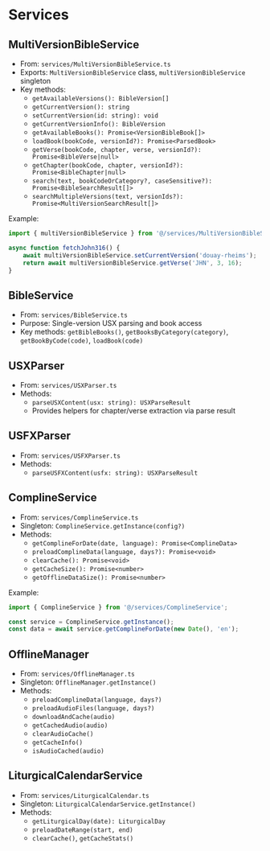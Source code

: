 # Services

## MultiVersionBibleService
- From: `services/MultiVersionBibleService.ts`
- Exports: `MultiVersionBibleService` class, `multiVersionBibleService` singleton
- Key methods:
  - `getAvailableVersions(): BibleVersion[]`
  - `getCurrentVersion(): string`
  - `setCurrentVersion(id: string): void`
  - `getCurrentVersionInfo(): BibleVersion`
  - `getAvailableBooks(): Promise<VersionBibleBook[]>`
  - `loadBook(bookCode, versionId?): Promise<ParsedBook>`
  - `getVerse(bookCode, chapter, verse, versionId?): Promise<BibleVerse|null>`
  - `getChapter(bookCode, chapter, versionId?): Promise<BibleChapter|null>`
  - `search(text, bookCodeOrCategory?, caseSensitive?): Promise<BibleSearchResult[]>`
  - `searchMultipleVersions(text, versionIds?): Promise<MultiVersionSearchResult[]>`

Example:
```ts
import { multiVersionBibleService } from '@/services/MultiVersionBibleService';

async function fetchJohn316() {
	await multiVersionBibleService.setCurrentVersion('douay-rheims');
	return await multiVersionBibleService.getVerse('JHN', 3, 16);
}
```

## BibleService
- From: `services/BibleService.ts`
- Purpose: Single-version USX parsing and book access
- Key methods: `getBibleBooks()`, `getBooksByCategory(category)`, `getBookByCode(code)`, `loadBook(code)`

## USXParser
- From: `services/USXParser.ts`
- Methods:
  - `parseUSXContent(usx: string): USXParseResult`
  - Provides helpers for chapter/verse extraction via parse result

## USFXParser
- From: `services/USFXParser.ts`
- Methods:
  - `parseUSFXContent(usfx: string): USXParseResult`

## ComplineService
- From: `services/ComplineService.ts`
- Singleton: `ComplineService.getInstance(config?)`
- Methods:
  - `getComplineForDate(date, language): Promise<ComplineData>`
  - `preloadComplineData(language, days?): Promise<void>`
  - `clearCache(): Promise<void>`
  - `getCacheSize(): Promise<number>`
  - `getOfflineDataSize(): Promise<number>`

Example:
```ts
import { ComplineService } from '@/services/ComplineService';

const service = ComplineService.getInstance();
const data = await service.getComplineForDate(new Date(), 'en');
```

## OfflineManager
- From: `services/OfflineManager.ts`
- Singleton: `OfflineManager.getInstance()`
- Methods:
  - `preloadComplineData(language, days?)`
  - `preloadAudioFiles(language, days?)`
  - `downloadAndCache(audio)`
  - `getCachedAudio(audio)`
  - `clearAudioCache()`
  - `getCacheInfo()`
  - `isAudioCached(audio)`

## LiturgicalCalendarService
- From: `services/LiturgicalCalendar.ts`
- Singleton: `LiturgicalCalendarService.getInstance()`
- Methods:
  - `getLiturgicalDay(date): LiturgicalDay`
  - `preloadDateRange(start, end)`
  - `clearCache()`, `getCacheStats()`